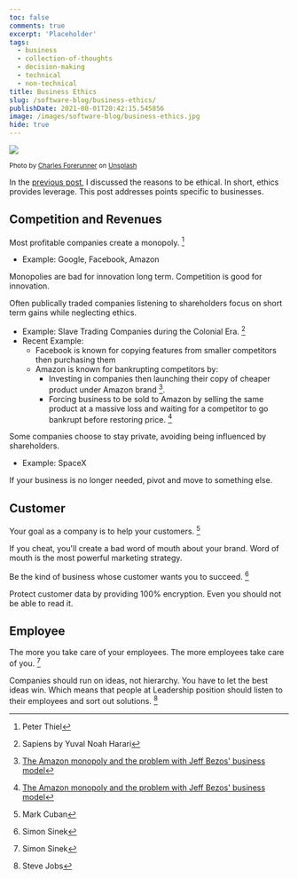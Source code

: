 ```yaml
---
toc: false
comments: true
excerpt: 'Placeholder'
tags:
  - business
  - collection-of-thoughts
  - decision-making
  - technical
  - non-technical
title: Business Ethics
slug: /software-blog/business-ethics/
publishDate: 2021-08-01T20:42:15.545856
image: /images/software-blog/business-ethics.jpg
hide: true
---
```


![](/images/software-blog/business-ethics.jpg)

<sub style="user-select: auto;">Photo by <a href="https://unsplash.com/@charles_forerunner?utm_source=unsplash&amp;utm_medium=referral&amp;utm_content=creditCopyText" style="user-select: auto;">Charles Forerunner</a> on <a href="https://unsplash.com/s/photos/business?utm_source=unsplash&amp;utm_medium=referral&amp;utm_content=creditCopyText" style="user-select: auto;">Unsplash</a></sub>

In the [previous post](/life-blog/why_ethics/), I discussed the reasons to be ethical. In short, ethics provides leverage. This post addresses points specific to businesses.

## Competition and Revenues

Most profitable companies create a monopoly. [^8]

- Example: Google, Facebook, Amazon

Monopolies are bad for innovation long term. Competition is good for innovation.

Often publically traded companies listening to shareholders focus on short term gains while neglecting ethics.

- Example: Slave Trading Companies during the Colonial Era. [^10]
- Recent Example:
  - Facebook is known for copying features from smaller competitors then purchasing them
  - Amazon is known for bankrupting competitors by:
    - Investing in companies then launching their copy of cheaper product under Amazon brand [^3].
    - Forcing business to be sold to Amazon by selling the same product at a massive loss and waiting for a competitor to go bankrupt before restoring price. [^3]

Some companies choose to stay private, avoiding being influenced by shareholders.

- Example: SpaceX

If your business is no longer needed, pivot and move to something else.

## Customer

Your goal as a company is to help your customers. [^9]

If you cheat, you'll create a bad word of mouth about your brand. Word of mouth is the most powerful marketing strategy.

Be the kind of business whose customer wants you to succeed. [^1]

Protect customer data by providing 100% encryption. Even you should not be able to read it.

## Employee

The more you take care of your employees. The more employees take care of you. [^1]

Companies should run on ideas, not hierarchy. You have to let the best ideas win. Which means that people at Leadership position should listen to their employees and sort out solutions. [^2]

[^1]: Simon Sinek
[^2]: Steve Jobs
[^3]: [The Amazon monopoly and the problem with Jeff Bezos' business model](https://www.youtube.com/watch?v=pBffKzWECUQ)
[^8]: Peter Thiel
[^9]: Mark Cuban
[^10]: Sapiens by Yuval Noah Harari

